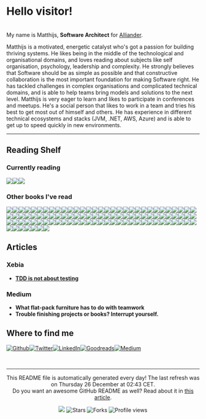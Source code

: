 
<h1>Hello visitor!</h1>
<p><br/>My name is Matthijs,  <b>Software Architect</b> for <a href="https://www.alliander.com" target="_blank">Alliander</a>.</p>
<p>Matthijs is a motivated, energetic catalyst who's got a passion for building thriving systems. He likes being in the middle of the technological and organisational domains, and loves reading about subjects like self organisation, psychology, leadership and complexity. He strongly believes that Software should be as simple as possible and that constructive collaboration is the most important foundation for making Software right. He has tackled challenges in complex organisations and complicated technical domains, and is able to help teams bring models and solutions to the next level. Matthijs is very eager to learn and likes to participate in conferences and meetups. He's a social person that likes to work in a team and tries his best to get most out of himself and others. He has experience in different technical ecosystems and stacks (JVM, .NET, AWS, Azure) and is able to get up to speed quickly in new environments.</p>
<hr/>
<h2>Reading Shelf</h2>
<h3>Currently reading</h3><a href="https://www.goodreads.com/review/show/7096299955?utm_medium=api&amp;utm_source=rss"><img src="https://i.gr-assets.com/images/S/compressed.photo.goodreads.com/books/1506533725l/36314158._SX98_.jpg"/></a><a href="https://www.goodreads.com/review/show/6163932552?utm_medium=api&amp;utm_source=rss"><img src="https://i.gr-assets.com/images/S/compressed.photo.goodreads.com/books/1550182288l/43970779._SX98_.jpg"/></a><a href="https://www.goodreads.com/review/show/6463274425?utm_medium=api&amp;utm_source=rss"><img src="https://i.gr-assets.com/images/S/compressed.photo.goodreads.com/books/1677838656l/61965394._SX98_.jpg"/></a>
<h3>Other books I've read</h3><a href="https://www.goodreads.com/review/show/6731709749?utm_medium=api&amp;utm_source=rss"><img src="https://i.gr-assets.com/images/S/compressed.photo.goodreads.com/books/1722870236l/217199514._SX50_.jpg"/></a><a href="https://www.goodreads.com/review/show/6992928006?utm_medium=api&amp;utm_source=rss"><img src="https://i.gr-assets.com/images/S/compressed.photo.goodreads.com/books/1510319798l/36064445._SY75_.jpg"/></a><a href="https://www.goodreads.com/review/show/6985423323?utm_medium=api&amp;utm_source=rss"><img src="https://i.gr-assets.com/images/S/compressed.photo.goodreads.com/books/1397422569l/21807644._SY75_.jpg"/></a><a href="https://www.goodreads.com/review/show/6986330511?utm_medium=api&amp;utm_source=rss"><img src="https://i.gr-assets.com/images/S/compressed.photo.goodreads.com/books/1698945173l/171661690._SX50_.jpg"/></a><a href="https://www.goodreads.com/review/show/6915221381?utm_medium=api&amp;utm_source=rss"><img src="https://i.gr-assets.com/images/S/compressed.photo.goodreads.com/books/1603331203l/55759934._SX50_.jpg"/></a><a href="https://www.goodreads.com/review/show/3827360014?utm_medium=api&amp;utm_source=rss"><img src="https://i.gr-assets.com/images/S/compressed.photo.goodreads.com/books/1587722419l/255127._SX50_.jpg"/></a><a href="https://www.goodreads.com/review/show/6163771915?utm_medium=api&amp;utm_source=rss"><img src="https://i.gr-assets.com/images/S/compressed.photo.goodreads.com/books/1520093533l/38918381._SX50_.jpg"/></a><a href="https://www.goodreads.com/review/show/6825269235?utm_medium=api&amp;utm_source=rss"><img src="https://i.gr-assets.com/images/S/compressed.photo.goodreads.com/books/1606588391l/56073935._SY75_.jpg"/></a><a href="https://www.goodreads.com/review/show/6009152621?utm_medium=api&amp;utm_source=rss"><img src="https://i.gr-assets.com/images/S/compressed.photo.goodreads.com/books/1602564432l/53481975._SX50_.jpg"/></a><a href="https://www.goodreads.com/review/show/6248202300?utm_medium=api&amp;utm_source=rss"><img src="https://i.gr-assets.com/images/S/compressed.photo.goodreads.com/books/1442726934l/4865._SX50_.jpg"/></a><a href="https://www.goodreads.com/review/show/6622854750?utm_medium=api&amp;utm_source=rss"><img src="https://i.gr-assets.com/images/S/compressed.photo.goodreads.com/books/1715251167l/123260251._SX50_.jpg"/></a><a href="https://www.goodreads.com/review/show/6685427808?utm_medium=api&amp;utm_source=rss"><img src="https://i.gr-assets.com/images/S/compressed.photo.goodreads.com/books/1668935201l/50998056._SY75_.jpg"/></a><a href="https://www.goodreads.com/review/show/6519071389?utm_medium=api&amp;utm_source=rss"><img src="https://i.gr-assets.com/images/S/compressed.photo.goodreads.com/books/1627326825l/58230358._SX50_.jpg"/></a><a href="https://www.goodreads.com/review/show/6260124474?utm_medium=api&amp;utm_source=rss"><img src="https://i.gr-assets.com/images/S/compressed.photo.goodreads.com/books/1386912615l/212956._SY75_.jpg"/></a><a href="https://www.goodreads.com/review/show/4203954677?utm_medium=api&amp;utm_source=rss"><img src="https://i.gr-assets.com/images/S/compressed.photo.goodreads.com/books/1400841022l/21343._SY75_.jpg"/></a><a href="https://www.goodreads.com/review/show/6386560759?utm_medium=api&amp;utm_source=rss"><img src="https://i.gr-assets.com/images/S/compressed.photo.goodreads.com/books/1700471064l/202431991._SY75_.jpg"/></a><a href="https://www.goodreads.com/review/show/6391895204?utm_medium=api&amp;utm_source=rss"><img src="https://i.gr-assets.com/images/S/compressed.photo.goodreads.com/books/1484107737l/33369254._SY75_.jpg"/></a><a href="https://www.goodreads.com/review/show/6340907143?utm_medium=api&amp;utm_source=rss"><img src="https://i.gr-assets.com/images/S/compressed.photo.goodreads.com/books/1521104315l/39286958._SY75_.jpg"/></a><a href="https://www.goodreads.com/review/show/6402007306?utm_medium=api&amp;utm_source=rss"><img src="https://i.gr-assets.com/images/S/compressed.photo.goodreads.com/books/1609348975l/56481725._SY75_.jpg"/></a><a href="https://www.goodreads.com/review/show/6415241968?utm_medium=api&amp;utm_source=rss"><img src="https://i.gr-assets.com/images/S/compressed.photo.goodreads.com/books/1387734601l/685486._SY75_.jpg"/></a><a href="https://www.goodreads.com/review/show/6059160102?utm_medium=api&amp;utm_source=rss"><img src="https://i.gr-assets.com/images/S/compressed.photo.goodreads.com/books/1647464389l/60631342._SX50_.jpg"/></a><a href="https://www.goodreads.com/review/show/6462763168?utm_medium=api&amp;utm_source=rss"><img src="https://i.gr-assets.com/images/S/compressed.photo.goodreads.com/books/1444690744l/26535513._SX50_.jpg"/></a><a href="https://www.goodreads.com/review/show/6296563427?utm_medium=api&amp;utm_source=rss"><img src="https://i.gr-assets.com/images/S/compressed.photo.goodreads.com/books/1672870435l/59663945._SX50_.jpg"/></a><a href="https://www.goodreads.com/review/show/6326529509?utm_medium=api&amp;utm_source=rss"><img src="https://i.gr-assets.com/images/S/compressed.photo.goodreads.com/books/1613417184l/55841851._SY75_.jpg"/></a><a href="https://www.goodreads.com/review/show/6353379722?utm_medium=api&amp;utm_source=rss"><img src="https://i.gr-assets.com/images/S/compressed.photo.goodreads.com/books/1596431637l/53483744._SX50_.jpg"/></a><a href="https://www.goodreads.com/review/show/4767316600?utm_medium=api&amp;utm_source=rss"><img src="https://i.gr-assets.com/images/S/compressed.photo.goodreads.com/books/1654430933l/61228513._SX50_.jpg"/></a><a href="https://www.goodreads.com/review/show/6229130368?utm_medium=api&amp;utm_source=rss"><img src="https://i.gr-assets.com/images/S/compressed.photo.goodreads.com/books/1661205628l/61058107._SX50_.jpg"/></a><a href="https://www.goodreads.com/review/show/4585155946?utm_medium=api&amp;utm_source=rss"><img src="https://i.gr-assets.com/images/S/compressed.photo.goodreads.com/books/1389052821l/1358529._SY75_.jpg"/></a><a href="https://www.goodreads.com/review/show/3553297097?utm_medium=api&amp;utm_source=rss"><img src="https://i.gr-assets.com/images/S/compressed.photo.goodreads.com/books/1391032527l/43713._SY75_.jpg"/></a><a href="https://www.goodreads.com/review/show/4619885704?utm_medium=api&amp;utm_source=rss"><img src="https://i.gr-assets.com/images/S/compressed.photo.goodreads.com/books/1437097809l/79766._SY75_.jpg"/></a><a href="https://www.goodreads.com/review/show/4847560155?utm_medium=api&amp;utm_source=rss"><img src="https://i.gr-assets.com/images/S/compressed.photo.goodreads.com/books/1536862019l/40277241._SX50_.jpg"/></a><a href="https://www.goodreads.com/review/show/4749520742?utm_medium=api&amp;utm_source=rss"><img src="https://i.gr-assets.com/images/S/compressed.photo.goodreads.com/books/1431709097l/20787425._SX50_.jpg"/></a><a href="https://www.goodreads.com/review/show/4260995696?utm_medium=api&amp;utm_source=rss"><img src="https://i.gr-assets.com/images/S/compressed.photo.goodreads.com/books/1386925395l/67825._SY75_.jpg"/></a><a href="https://www.goodreads.com/review/show/4527767828?utm_medium=api&amp;utm_source=rss"><img src="https://i.gr-assets.com/images/S/compressed.photo.goodreads.com/books/1633733111l/57345270._SX50_.jpg"/></a><a href="https://www.goodreads.com/review/show/4138778329?utm_medium=api&amp;utm_source=rss"><img src="https://i.gr-assets.com/images/S/compressed.photo.goodreads.com/books/1556221385l/45303387._SX50_.jpg"/></a><a href="https://www.goodreads.com/review/show/3901235089?utm_medium=api&amp;utm_source=rss"><img src="https://i.gr-assets.com/images/S/compressed.photo.goodreads.com/books/1554299109l/24216682._SX50_.jpg"/></a><a href="https://www.goodreads.com/review/show/5038949763?utm_medium=api&amp;utm_source=rss"><img src="https://i.gr-assets.com/images/S/compressed.photo.goodreads.com/books/1363560329l/16158601._SY75_.jpg"/></a><a href="https://www.goodreads.com/review/show/4112152862?utm_medium=api&amp;utm_source=rss"><img src="https://i.gr-assets.com/images/S/compressed.photo.goodreads.com/books/1427665815l/905._SY75_.jpg"/></a><a href="https://www.goodreads.com/review/show/5117788093?utm_medium=api&amp;utm_source=rss"><img src="https://i.gr-assets.com/images/S/compressed.photo.goodreads.com/books/1436155034l/189989._SY75_.jpg"/></a><a href="https://www.goodreads.com/review/show/5420273591?utm_medium=api&amp;utm_source=rss"><img src="https://i.gr-assets.com/images/S/compressed.photo.goodreads.com/books/1645909363l/60502272._SX50_.jpg"/></a><a href="https://www.goodreads.com/review/show/5281468847?utm_medium=api&amp;utm_source=rss"><img src="https://i.gr-assets.com/images/S/compressed.photo.goodreads.com/books/1560685323l/34927405._SX50_.jpg"/></a><a href="https://www.goodreads.com/review/show/5139157716?utm_medium=api&amp;utm_source=rss"><img src="https://i.gr-assets.com/images/S/compressed.photo.goodreads.com/books/1619822171l/53450097._SX50_.jpg"/></a><a href="https://www.goodreads.com/review/show/5195953559?utm_medium=api&amp;utm_source=rss"><img src="https://i.gr-assets.com/images/S/compressed.photo.goodreads.com/books/1619822490l/36126762._SX50_.jpg"/></a><a href="https://www.goodreads.com/review/show/5025372464?utm_medium=api&amp;utm_source=rss"><img src="https://i.gr-assets.com/images/S/compressed.photo.goodreads.com/books/1348697342l/320553._SY75_.jpg"/></a><a href="https://www.goodreads.com/review/show/5470796645?utm_medium=api&amp;utm_source=rss"><img src="https://i.gr-assets.com/images/S/compressed.photo.goodreads.com/books/1387714688l/17060202._SX50_.jpg"/></a><a href="https://www.goodreads.com/review/show/5200179351?utm_medium=api&amp;utm_source=rss"><img src="https://i.gr-assets.com/images/S/compressed.photo.goodreads.com/books/1445050174l/26312997._SY75_.jpg"/></a><a href="https://www.goodreads.com/review/show/5123084691?utm_medium=api&amp;utm_source=rss"><img src="https://i.gr-assets.com/images/S/compressed.photo.goodreads.com/books/1632140222l/58385794._SX50_.jpg"/></a><a href="https://www.goodreads.com/review/show/6019041504?utm_medium=api&amp;utm_source=rss"><img src="https://i.gr-assets.com/images/S/compressed.photo.goodreads.com/books/1473679631l/29889476._SX50_.jpg"/></a><a href="https://www.goodreads.com/review/show/5830983214?utm_medium=api&amp;utm_source=rss"><img src="https://i.gr-assets.com/images/S/compressed.photo.goodreads.com/books/1727280700l/22613._SY75_.jpg"/></a><a href="https://www.goodreads.com/review/show/5220365196?utm_medium=api&amp;utm_source=rss"><img src="https://i.gr-assets.com/images/S/compressed.photo.goodreads.com/books/1328840087l/1145867._SX50_.jpg"/></a><a href="https://www.goodreads.com/review/show/5983883797?utm_medium=api&amp;utm_source=rss"><img src="https://i.gr-assets.com/images/S/compressed.photo.goodreads.com/books/1522144582l/39653103._SY75_.jpg"/></a><a href="https://www.goodreads.com/review/show/5857510208?utm_medium=api&amp;utm_source=rss"><img src="https://i.gr-assets.com/images/S/compressed.photo.goodreads.com/books/1353074531l/783285._SY75_.jpg"/></a><a href="https://www.goodreads.com/review/show/5805142556?utm_medium=api&amp;utm_source=rss"><img src="https://i.gr-assets.com/images/S/compressed.photo.goodreads.com/books/1354023233l/13642197._SY75_.jpg"/></a><a href="https://www.goodreads.com/review/show/5747208776?utm_medium=api&amp;utm_source=rss"><img src="https://i.gr-assets.com/images/S/compressed.photo.goodreads.com/books/1396807387l/21852942._SY75_.jpg"/></a><a href="https://www.goodreads.com/review/show/5738470487?utm_medium=api&amp;utm_source=rss"><img src="https://i.gr-assets.com/images/S/compressed.photo.goodreads.com/books/1506442609l/36308520._SX50_.jpg"/></a><a href="https://www.goodreads.com/review/show/5728881592?utm_medium=api&amp;utm_source=rss"><img src="https://i.gr-assets.com/images/S/compressed.photo.goodreads.com/books/1411336000l/23223134._SX50_.jpg"/></a><a href="https://www.goodreads.com/review/show/5599635184?utm_medium=api&amp;utm_source=rss"><img src="https://i.gr-assets.com/images/S/compressed.photo.goodreads.com/books/1424541751l/9927574._SX50_.jpg"/></a><a href="https://www.goodreads.com/review/show/5478765505?utm_medium=api&amp;utm_source=rss"><img src="https://i.gr-assets.com/images/S/compressed.photo.goodreads.com/books/1622055168l/55893833._SX50_.jpg"/></a><a href="https://www.goodreads.com/review/show/5441140832?utm_medium=api&amp;utm_source=rss"><img src="https://i.gr-assets.com/images/S/compressed.photo.goodreads.com/books/1364183997l/3422007._SX50_.jpg"/></a><a href="https://www.goodreads.com/review/show/5592930026?utm_medium=api&amp;utm_source=rss"><img src="https://i.gr-assets.com/images/S/compressed.photo.goodreads.com/books/1340758157l/13697424._SX50_.jpg"/></a><a href="https://www.goodreads.com/review/show/6018840703?utm_medium=api&amp;utm_source=rss"><img src="https://i.gr-assets.com/images/S/compressed.photo.goodreads.com/books/1688419801l/171691901._SX50_.jpg"/></a><a href="https://www.goodreads.com/review/show/5909815132?utm_medium=api&amp;utm_source=rss"><img src="https://i.gr-assets.com/images/S/compressed.photo.goodreads.com/books/1541158637l/42611483._SY75_.jpg"/></a><a href="https://www.goodreads.com/review/show/6038741404?utm_medium=api&amp;utm_source=rss"><img src="https://i.gr-assets.com/images/S/compressed.photo.goodreads.com/books/1458747997l/22847284._SX50_.jpg"/></a><a href="https://www.goodreads.com/review/show/6042068939?utm_medium=api&amp;utm_source=rss"><img src="https://i.gr-assets.com/images/S/compressed.photo.goodreads.com/books/1592265780l/54109255._SY75_.jpg"/></a><a href="https://www.goodreads.com/review/show/6100237577?utm_medium=api&amp;utm_source=rss"><img src="https://i.gr-assets.com/images/S/compressed.photo.goodreads.com/books/1579340833l/30780006._SX50_.jpg"/></a><a href="https://www.goodreads.com/review/show/5869030052?utm_medium=api&amp;utm_source=rss"><img src="https://i.gr-assets.com/images/S/compressed.photo.goodreads.com/books/1388291947l/379701._SY75_.jpg"/></a><a href="https://www.goodreads.com/review/show/6009157776?utm_medium=api&amp;utm_source=rss"><img src="https://i.gr-assets.com/images/S/compressed.photo.goodreads.com/books/1360570381l/11721966._SY75_.jpg"/></a><a href="https://www.goodreads.com/review/show/6213193759?utm_medium=api&amp;utm_source=rss"><img src="https://i.gr-assets.com/images/S/compressed.photo.goodreads.com/books/1602809564l/55684982._SY75_.jpg"/></a><a href="https://www.goodreads.com/review/show/4527765223?utm_medium=api&amp;utm_source=rss"><img src="https://i.gr-assets.com/images/S/compressed.photo.goodreads.com/books/1629825122l/58153482._SX50_.jpg"/></a><a href="https://www.goodreads.com/review/show/2872523828?utm_medium=api&amp;utm_source=rss"><img src="https://i.gr-assets.com/images/S/compressed.photo.goodreads.com/books/1287493789l/179133._SX50_.jpg"/></a><a href="https://www.goodreads.com/review/show/5059970987?utm_medium=api&amp;utm_source=rss"><img src="https://i.gr-assets.com/images/S/compressed.photo.goodreads.com/books/1647259303l/60417486._SX50_.jpg"/></a><a href="https://www.goodreads.com/review/show/4083738098?utm_medium=api&amp;utm_source=rss"><img src="https://i.gr-assets.com/images/S/compressed.photo.goodreads.com/books/1328834807l/5608045._SX50_.jpg"/></a><a href="https://www.goodreads.com/review/show/3414704827?utm_medium=api&amp;utm_source=rss"><img src="https://i.gr-assets.com/images/S/compressed.photo.goodreads.com/books/1566877586l/44333183._SX50_.jpg"/></a><a href="https://www.goodreads.com/review/show/3414703802?utm_medium=api&amp;utm_source=rss"><img src="https://i.gr-assets.com/images/S/compressed.photo.goodreads.com/books/1387700719l/83847._SX50_.jpg"/></a><a href="https://www.goodreads.com/review/show/3028131864?utm_medium=api&amp;utm_source=rss"><img src="https://i.gr-assets.com/images/S/compressed.photo.goodreads.com/books/1294497489l/6593810._SX50_.jpg"/></a><a href="https://www.goodreads.com/review/show/3553294982?utm_medium=api&amp;utm_source=rss"><img src="https://i.gr-assets.com/images/S/compressed.photo.goodreads.com/books/1600364459l/225111._SY75_.jpg"/></a><a href="https://www.goodreads.com/review/show/3028131514?utm_medium=api&amp;utm_source=rss"><img src="https://i.gr-assets.com/images/S/compressed.photo.goodreads.com/books/1540216607l/33618151._SX50_.jpg"/></a><a href="https://www.goodreads.com/review/show/4405178776?utm_medium=api&amp;utm_source=rss"><img src="https://i.gr-assets.com/images/S/compressed.photo.goodreads.com/books/1350145559l/16084015._SX50_.jpg"/></a><a href="https://www.goodreads.com/review/show/3960227966?utm_medium=api&amp;utm_source=rss"><img src="https://i.gr-assets.com/images/S/compressed.photo.goodreads.com/books/1595815356l/49099937._SY75_.jpg"/></a><a href="https://www.goodreads.com/review/show/3986901437?utm_medium=api&amp;utm_source=rss"><img src="https://i.gr-assets.com/images/S/compressed.photo.goodreads.com/books/1614389217l/39282904._SX50_.jpg"/></a><a href="https://www.goodreads.com/review/show/3464237590?utm_medium=api&amp;utm_source=rss"><img src="https://i.gr-assets.com/images/S/compressed.photo.goodreads.com/books/1468786982l/29238799._SY75_.jpg"/></a><a href="https://www.goodreads.com/review/show/3764761711?utm_medium=api&amp;utm_source=rss"><img src="https://i.gr-assets.com/images/S/compressed.photo.goodreads.com/books/1473461230l/26083308._SY75_.jpg"/></a><a href="https://www.goodreads.com/review/show/3584729810?utm_medium=api&amp;utm_source=rss"><img src="https://i.gr-assets.com/images/S/compressed.photo.goodreads.com/books/1520615948l/35747076._SX50_.jpg"/></a><a href="https://www.goodreads.com/review/show/3697049882?utm_medium=api&amp;utm_source=rss"><img src="https://i.gr-assets.com/images/S/compressed.photo.goodreads.com/books/1361113128l/17255186._SX50_.jpg"/></a><a href="https://www.goodreads.com/review/show/3642496731?utm_medium=api&amp;utm_source=rss"><img src="https://i.gr-assets.com/images/S/compressed.photo.goodreads.com/books/1585635784l/51639708._SY75_.jpg"/></a><a href="https://www.goodreads.com/review/show/3585083608?utm_medium=api&amp;utm_source=rss"><img src="https://i.gr-assets.com/images/S/compressed.photo.goodreads.com/books/1390692774l/3063393._SX50_.jpg"/></a><a href="https://www.goodreads.com/review/show/3585128398?utm_medium=api&amp;utm_source=rss"><img src="https://i.gr-assets.com/images/S/compressed.photo.goodreads.com/books/1347640457l/8686650._SX50_.jpg"/></a><a href="https://www.goodreads.com/review/show/5966732893?utm_medium=api&amp;utm_source=rss"><img src="https://i.gr-assets.com/images/S/compressed.photo.goodreads.com/books/1699076844l/201545491._SX50_.jpg"/></a><a href="https://www.goodreads.com/review/show/3220739931?utm_medium=api&amp;utm_source=rss"><img src="https://i.gr-assets.com/images/S/compressed.photo.goodreads.com/books/1386925310l/67833._SX50_.jpg"/></a><a href="https://www.goodreads.com/review/show/2999552302?utm_medium=api&amp;utm_source=rss"><img src="https://i.gr-assets.com/images/S/compressed.photo.goodreads.com/books/1391026083l/28815._SY75_.jpg"/></a><a href="https://www.goodreads.com/review/show/3008662603?utm_medium=api&amp;utm_source=rss"><img src="https://i.gr-assets.com/images/S/compressed.photo.goodreads.com/books/1559878560l/46159932._SX50_.jpg"/></a><a href="https://www.goodreads.com/review/show/5502585519?utm_medium=api&amp;utm_source=rss"><img src="https://i.gr-assets.com/images/S/compressed.photo.goodreads.com/books/1662051209l/62214145._SY75_.jpg"/></a><a href="https://www.goodreads.com/review/show/4179739402?utm_medium=api&amp;utm_source=rss"><img src="https://i.gr-assets.com/images/S/compressed.photo.goodreads.com/books/1403186979l/22512931._SX50_.jpg"/></a><a href="https://www.goodreads.com/review/show/3960193602?utm_medium=api&amp;utm_source=rss"><img src="https://i.gr-assets.com/images/S/compressed.photo.goodreads.com/books/1580813753l/44144493._SX50_.jpg"/></a><a href="https://www.goodreads.com/review/show/4508603104?utm_medium=api&amp;utm_source=rss"><img src="https://i.gr-assets.com/images/S/compressed.photo.goodreads.com/books/1585196491l/49828197._SX50_.jpg"/></a><a href="https://www.goodreads.com/review/show/3635892100?utm_medium=api&amp;utm_source=rss"><img src="https://i.gr-assets.com/images/S/compressed.photo.goodreads.com/books/1500077215l/31670678._SX50_.jpg"/></a><a href="https://www.goodreads.com/review/show/4638429369?utm_medium=api&amp;utm_source=rss"><img src="https://i.gr-assets.com/images/S/compressed.photo.goodreads.com/books/1625222263l/58472161._SX50_.jpg"/></a><a href="https://www.goodreads.com/review/show/5439873242?utm_medium=api&amp;utm_source=rss"><img src="https://i.gr-assets.com/images/S/compressed.photo.goodreads.com/books/1440279814l/26147501._SY75_.jpg"/></a><a href="https://www.goodreads.com/review/show/4957038598?utm_medium=api&amp;utm_source=rss"><img src="https://i.gr-assets.com/images/S/compressed.photo.goodreads.com/books/1544963815l/34890015._SY75_.jpg"/></a><a href="https://www.goodreads.com/review/show/4926212042?utm_medium=api&amp;utm_source=rss"><img src="https://i.gr-assets.com/images/S/compressed.photo.goodreads.com/books/1657383969l/61415115._SX50_.jpg"/></a>
<h2>Articles</h2>
<h3>Xebia</h3>
<ul>
  <li><a href="https://xebia.com/blog/tdd-is-not-about-testing/"><b>TDD is not about testing</b></a></li>
</ul>
<h3>Medium</h3>
<ul>
  <li><a><b>What flat-pack furniture has to do with teamwork</b></a></li>
  <li><a><b>Trouble finishing projects or books? Interrupt yourself.</b></a></li>
</ul>
<h2>Where to find me</h2>
<p><a href="https://github.com/mthoolen" target="_blank"><img alt="Github" src="https://img.shields.io/badge/Github-%2312100E.svg?&style=for-the-badge&logo=Github&logoColor=white"/></a><a href="https://twitter.com/MThoolen" target="_blank"><img alt="Twitter" src="https://img.shields.io/badge/Twitter-%231DA1F2.svg?&style=for-the-badge&logo=Twitter&logoColor=white"/></a><a href="https://www.linkedin.com/in/matthijs-thoolen-4757a812a/" target="_blank"><img alt="LinkedIn" src="https://img.shields.io/badge/LinkedIn-%230077B5.svg?&style=for-the-badge&logo=LinkedIn&logoColor=white"/></a><a href="https://www.goodreads.com/review/list/99045566?ref=nav_mybooks" target="_blank"><img alt="Goodreads" src="https://img.shields.io/badge/Goodreads-%234285F4.svg?&style=for-the-badge&logo=google-chrome&logoColor=white"/></a><a href="https://mjjthoolen.medium.com/" target="_blank"><img alt="Medium" src="https://img.shields.io/badge/Medium-%2312100E.svg?&style=for-the-badge&logo=Medium&logoColor=white"/></a>
</p><br/>
<hr/>
<p align="center">This README file is automatically generated every day! The last refresh was on Thursday 26 December at 02:43 CET.<br/>Do you want an awesome GitHub README as well? Read about it in <a href="https://medium.com/@arjenbrandenburgh/you-should-stand-out-on-github-with-a-readme-profile-467e047b6c18" target="_blank">this article</a>.</p>
<p align="center"><img src="https://github.com/mthoolen/mthoolen/workflows/README%20build/badge.svg"/> <img alt="Stars" src="https://img.shields.io/github/stars/arjenbrandenburgh/arjenbrandenburgh?style=flat-square&labelColor=343b41"/> <img alt="Forks" src="https://img.shields.io/github/forks/arjenbrandenburgh/arjenbrandenburgh?style=flat-square&labelColor=343b41"/> <img src="https://gpvc.arturio.dev/mthoolen" alt="Profile views"/></p>